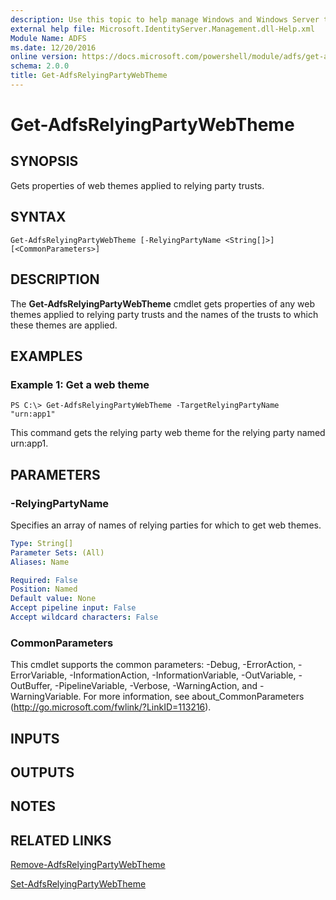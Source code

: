 ```yaml
---
description: Use this topic to help manage Windows and Windows Server technologies with Windows PowerShell.
external help file: Microsoft.IdentityServer.Management.dll-Help.xml
Module Name: ADFS
ms.date: 12/20/2016
online version: https://docs.microsoft.com/powershell/module/adfs/get-adfsrelyingpartywebtheme?view=windowsserver2019-ps&wt.mc_id=ps-gethelp
schema: 2.0.0
title: Get-AdfsRelyingPartyWebTheme
---
```


# Get-AdfsRelyingPartyWebTheme

## SYNOPSIS
Gets properties of web themes applied to relying party trusts.

## SYNTAX

```
Get-AdfsRelyingPartyWebTheme [-RelyingPartyName <String[]>] [<CommonParameters>]
```

## DESCRIPTION
The **Get-AdfsRelyingPartyWebTheme** cmdlet gets properties of any web themes applied to relying party trusts and the names of the trusts to which these themes are applied.

## EXAMPLES

### Example 1: Get a web theme
```
PS C:\> Get-AdfsRelyingPartyWebTheme -TargetRelyingPartyName "urn:app1"
```

This command gets the relying party web theme for the relying party named urn:app1.

## PARAMETERS

### -RelyingPartyName
Specifies an array of names of relying parties for which to get web themes.

```yaml
Type: String[]
Parameter Sets: (All)
Aliases: Name

Required: False
Position: Named
Default value: None
Accept pipeline input: False
Accept wildcard characters: False
```

### CommonParameters
This cmdlet supports the common parameters: -Debug, -ErrorAction, -ErrorVariable, -InformationAction, -InformationVariable, -OutVariable, -OutBuffer, -PipelineVariable, -Verbose, -WarningAction, and -WarningVariable. For more information, see about_CommonParameters (http://go.microsoft.com/fwlink/?LinkID=113216).

## INPUTS

## OUTPUTS

## NOTES

## RELATED LINKS

[Remove-AdfsRelyingPartyWebTheme](./Remove-AdfsRelyingPartyWebTheme.md)

[Set-AdfsRelyingPartyWebTheme](./Set-AdfsRelyingPartyWebTheme.md)

